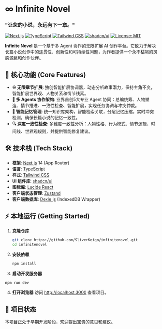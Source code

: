# ∞ Infinite Novel

### "让您的小说，永远有下一章。"

[![Next.js](https://img.shields.io/badge/Next.js-14-black?logo=next.js)](https://nextjs.org/)
[![TypeScript](https://img.shields.io/badge/TypeScript-5-blue?logo=typescript)](https://www.typescriptlang.org/)
[![Tailwind CSS](https://img.shields.io/badge/Tailwind_CSS-3-38B2AC?logo=tailwind-css)](https://tailwindcss.com/)
[![shadcn/ui](https://img.shields.io/badge/shadcn/ui-black?logo=shadcn-ui&logoColor=white)](https://ui.shadcn.com/)
[![License: MIT](https://img.shields.io/badge/License-MIT-yellow.svg)](https://opensource.org/licenses/MIT)

**Infinite Novel** 是一个基于多 Agent 协作的无限扩展 AI 创作平台。它致力于解决长篇小说创作中的连贯性、创新性和可持续性问题，为作者提供一个永不枯竭的灵感源泉和创作伙伴。

## 🚀 核心功能 (Core Features)

-   **♾️ 无限章节扩展**: 独创智能扩展协调器，动态分析故事潜力，保持主角不变，智能扩展世界观、人物关系和情节线索。
-   **🤖 多 Agents 协作架构**: 业界首创5大专业 Agent 协同：总编统筹、人物塑造、情节推进、一致性检查、智能扩展，实现任务协调与冲突仲裁。
-   **🧠 智能记忆管理**: 统一知识库架构，智能检索关联，分层记忆压缩，实时冲突检测，确保长篇小说的记忆一致性。
-   **🔍 深度一致性检查**: 多维度一致性分析：人物性格、行为模式、情节逻辑、时间线、世界观规则，并提供智能修复建议。

## 🛠️ 技术栈 (Tech Stack)

-   **框架**: [Next.js](https://nextjs.org/) 14 (App Router)
-   **语言**: [TypeScript](https://www.typescriptlang.org/)
-   **样式**: [Tailwind CSS](https://tailwindcss.com/)
-   **UI 组件库**: [shadcn/ui](https://ui.shadcn.com/)
-   **图标库**: [Lucide React](https://lucide.dev/)
-   **客户端状态管理**: [Zustand](https://github.com/pmndrs/zustand)
-   **客户端数据库**: [Dexie.js](https://dexie.org/) (IndexedDB Wrapper)

## ⚡ 本地运行 (Getting Started)

1.  **克隆仓库**
    ```bash
    git clone https://github.com/SliverKeigo/infinitenovel.git
    cd infinitenovel
    ```

2.  **安装依赖**
    ```bash
    npm install
    ```

3.  **启动开发服务器**
```bash
npm run dev
```

4.  **打开浏览器**
    访问 [http://localhost:3000](http://localhost:3000) 查看项目。

## 📝 项目状态

本项目正处于早期开发阶段，欢迎提出宝贵的意见和建议。
